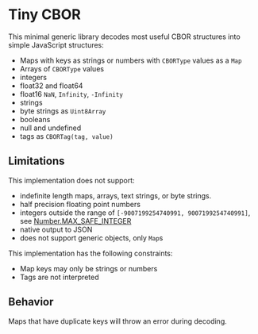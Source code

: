 # Tiny CBOR

This minimal generic library decodes most useful CBOR structures into simple
JavaScript structures:

- Maps with keys as strings or numbers with `CBORType` values as a `Map`
- Arrays of `CBORType` values
- integers
- float32 and float64
- float16 `NaN`, `Infinity`, `-Infinity`
- strings
- byte strings as `Uint8Array`
- booleans
- null and undefined
- tags as `CBORTag(tag, value)`

## Limitations

This implementation does not support:

- indefinite length maps, arrays, text strings, or byte strings.
- half precision floating point numbers
- integers outside the range of `[-9007199254740991, 9007199254740991]`, see
  [Number.MAX_SAFE_INTEGER](https://developer.mozilla.org/en-US/docs/Web/JavaScript/Reference/Global_Objects/Number/MAX_SAFE_INTEGER)
- native output to JSON
- does not support generic objects, only `Map`s

This implementation has the following constraints:

- Map keys may only be strings or numbers
- Tags are not interpreted

## Behavior

Maps that have duplicate keys will throw an error during decoding.
